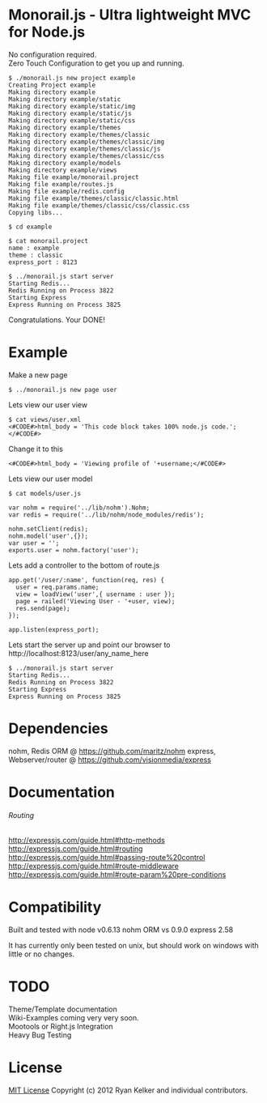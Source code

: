 # Monorail.js - Ultra lightweight MVC for Node.js

No configuration required.<br />
Zero Touch Configuration to get you up and running.<br />

    $ ./monorail.js new project example
    Creating Project example
    Making directory example
    Making directory example/static
    Making directory example/static/img
    Making directory example/static/js
    Making directory example/static/css
    Making directory example/themes
    Making directory example/themes/classic
    Making directory example/themes/classic/img
    Making directory example/themes/classic/js
    Making directory example/themes/classic/css
    Making directory example/models
    Making directory example/views
    Making file example/monorail.project
    Making file example/routes.js
    Making file example/redis.config
    Making file example/themes/classic/classic.html
    Making file example/themes/classic/css/classic.css
    Copying libs...

    $ cd example

    $ cat monorail.project
    name : example
    theme : classic
    express_port : 8123

    $ ../monorail.js start server
    Starting Redis...
    Redis Running on Process 3822
    Starting Express
    Express Running on Process 3825

Congratulations. Your DONE!<br />

# Example

Make a new page<br />

	$ ../monorail.js new page user

Lets view our user view<br />

	$ cat views/user.xml 
	<#CODE#>html_body = 'This code block takes 100% node.js code.';</#CODE#>

Change it to this<br />

	<#CODE#>html_body = 'Viewing profile of '+username;</#CODE#>

Lets view our user model<br />

	$ cat models/user.js 
	
	var nohm = require('../lib/nohm').Nohm;
	var redis = require('../lib/nohm/node_modules/redis');
	
	nohm.setClient(redis);
	nohm.model('user',{});
	var user = '';
	exports.user = nohm.factory('user');

Lets add a controller to the bottom of route.js
<br />

	app.get('/user/:name', function(req, res) {
	  user = req.params.name;
	  view = loadView('user',{ username : user });
	  page = railed('Viewing User - '+user, view);
	  res.send(page);
	});

	app.listen(express_port);
      
Lets start the server up and point our browser to http://localhost:8123/user/any_name_here

	$ ../monorail.js start server
	Starting Redis...
	Redis Running on Process 3822
	Starting Express
	Express Running on Process 3825


# Dependencies
  nohm, Redis ORM @ https://github.com/maritz/nohm
  express, Webserver/router @ https://github.com/visionmedia/express

# Documentation
	
###### Routing
http://expressjs.com/guide.html#http-methods <br />
http://expressjs.com/guide.html#routing <br />
http://expressjs.com/guide.html#passing-route%20control <br />
http://expressjs.com/guide.html#route-middleware <br />
http://expressjs.com/guide.html#route-param%20pre-conditions <br />
	
# Compatibility

Built and tested with node v0.6.13
nohm ORM vs 0.9.0
express 2.58

It has currently only been tested on unix, but should work on windows with little or no changes.

# TODO
Theme/Template documentation<br />
Wiki-Examples coming very very soon.<br />
Mootools or Right.js Integration<br />
Heavy Bug Testing<br />

# License

<a href="http://www.opensource.org/licenses/mit-license.php">MIT License</a> Copyright (c) 2012 Ryan Kelker and individual contributors.
